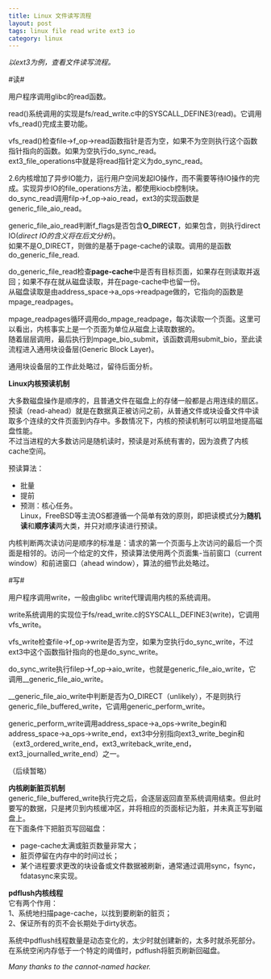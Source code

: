 ```yaml
---
title: Linux 文件读写流程
layout: post
tags: linux file read write ext3 io
category: linux
---
```


*以ext3为例，查看文件读写流程。*

#读#

用户程序调用glibc的read函数。

read()系统调用的实现是fs/read_write.c中的SYSCALL_DEFINE3(read)。它调用vfs_read()完成主要功能。

vfs_read()检查file->f_op->read函数指针是否为空，如果不为空则执行这个函数指针指向的函数。如果为空执行do_sync_read。  
ext3_file_operations中就是将read指针定义为do_sync_read。

2.6内核增加了异步IO能力，运行用户空间发起IO操作，而不需要等待IO操作的完成。实现异步IO的file_operations方法，都使用kiocb控制块。  
do_sync_read调用filp->f_op->aio_read，ext3的实现函数是generic_file_aio_read。

generic_file_aio_read判断f_flags是否包含**O_DIRECT**，如果包含，则执行direct IO(*direct IO的含义将在后文分析*)。  
如果不是O_DIRECT，则做的是基于page-cache的读取。调用的是函数do_generic_file_read.

do_generic_file_read检查**page-cache**中是否有目标页面，如果存在则读取并返回；如果不存在就从磁盘读取，并在page-cache中也留一份。  
从磁盘读取是由address_space->a_ops->readpage做的，它指向的函数是mpage_readpages。

mpage_readpages循环调用do_mpage_readpage，每次读取一个页面。这里可以看出，内核事实上是一个页面为单位从磁盘上读取数据的。  
随着层层调用，最后执行到mpage_bio_submit，该函数调用submit_bio，至此读流程进入通用块设备层(Generic Block Layer)。

通用块设备层的工作此处略过，留待后面分析。

**Linux内核预读机制**  

大多数磁盘操作是顺序的，且普通文件在磁盘上的存储一般都是占用连续的扇区。预读（read-ahead）就是在数据真正被访问之前，从普通文件或块设备文件中读取多个连续的文件页面到内存中。多数情况下，内核的预读机制可以明显地提高磁盘性能。  
不过当进程的大多数访问是随机读时，预读是对系统有害的，因为浪费了内核cache空间。

预读算法：  
- 批量  
- 提前  
- 预测：核心任务。  
  Linux，FreeBSD等主流OS都遵循一个简单有效的原则，即把读模式分为**随机读**和**顺序读**两大类，并只对顺序读进行预读。

内核判断两次读访问是顺序的标准是：请求的第一个页面与上次访问的最后一个页面是相邻的。访问一个给定的文件，预读算法使用两个页面集-当前窗口（current window）和前进窗口（ahead window），算法的细节此处略过。

#写#

用户程序调用write，一般由glibc write代理调用内核的系统调用。

write系统调用的实现位于fs/read_write.c的SYSCALL_DEFINE3(write)，它调用vfs_write。

vfs_write检查file->f_op->write是否为空，如果为空执行do_sync_write，不过ext3中这个函数指针指向的也是do_sync_write。

do_sync_write执行filep->f_op->aio_write，也就是generic_file_aio_write，它调用__generic_file_aio_write。

__generic_file_aio_write中判断是否为O_DIRECT（unlikely），不是则执行generic_file_buffered_write，它调用generic_perform_write。

generic_perform_write调用address_space->a_ops->write_begin和address_space->a_ops->write_end，ext3中分别指向ext3_write_begin和（ext3_ordered_write_end，ext3_writeback_write_end，ext3_journalled_write_end）之一。

（后续暂略）

**内核刷新脏页机制**  
generic_file_buffered_write执行完之后，会逐层返回直至系统调用结束。但此时要写的数据，只是拷贝到内核缓冲区，并将相应的页面标记为脏，并未真正写到磁盘上。  
在下面条件下把脏页写回磁盘：  
- page-cache太满或脏页数量非常大；  
- 脏页停留在内存中的时间过长；  
- 某个进程要求更改的块设备或文件数据被刷新，通常通过调用sync，fsync，fdatasync来实现。

**pdflush内核线程**  
它有两个作用：  
1、系统地扫描page-cache，以找到要刷新的脏页；  
2、保证所有的页不会长期处于dirty状态。  

系统中pdflush线程数量是动态变化的，太少时就创建新的，太多时就杀死部分。在系统空闲内存低于一个特定的阈值时，pdflush将脏页刷新回磁盘。

*Many thanks to the cannot-named hacker.*
